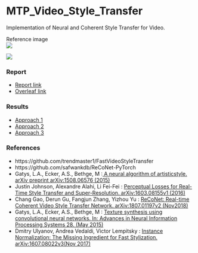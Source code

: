 # MTP_Video_Style_Transfer
Implementation of Neural and Coherent Style Transfer for Video.

Reference image</br>
![](https://images.saatchiart.com/saatchi/951100/art/3677343/2747228-XPQWPOTV-6.jpg)

![](https://github.com/misterpawan/MTP2019-Video-Style-Transfer/blob/master/Approach_1_Results/video/sample.gif)


### Report
<ul>
   <li><a href="https://github.com/misterpawan/MTP2019-Video-Style-Transfer/blob/master/Reports/Video_Style_Transfer_Project_Report.pdf"> Report link </a>
   <li><a href="https://www.overleaf.com/7698388163qphfqmxdsdqx"> Overleaf link </a>
</ul>

### Results
<ul>
  <li> <a href="https://drive.google.com/file/d/1F8Kg1yjTI4B40ug7kvUG3LmloiMOoDLs/view?usp=sharing"> Approach 1</a>
  <li> <a href="https://drive.google.com/file/d/17JaK5aGrpFPRnGbdNiLMwlUYGWOTXGE7/view?usp=sharing"> Approach 2</a>
  <li> <a href="https://drive.google.com/file/d/150gMgNgW-3qnFyXMN9LV-etZ7qOvZmpu/view?usp=sharing"> Approach 3</a>
</ul>


### References
<ul>
  <li> https://github.com/trendmaster1/FastVideoStyleTransfer 
  <li> https://github.com/safwankdb/ReCoNet-PyTorch
  <li>Gatys,  L.A.,  Ecker,  A.S.,  Bethge,  M :<a href="http://arxiv.org/abs/1508.06576"> A neural algorithm of artisticstyle. arXiv preprint arXiv:1508.06576 (2015)</a>
  <li>Justin Johnson, Alexandre Alahi, Li Fei-Fei : <a href="https://arxiv.org/abs/1603.08155"> Perceptual Losses for Real-Time Style Transfer and Super-Resolution. arXiv:1603.08155v1 (2016) </a>
   <li>Chang  Gao,  Derun  Gu,  Fangjun  Zhang,  Yizhou  Yu  : <a href="https://arxiv.org/abs/1807.01197"> ReCoNet:  Real-time Coherent Video Style Transfer Network. arXiv:1807.01197v2 (Nov2018) </a>
  <li>Gatys, L.A., Ecker, A.S., Bethge, M : <a href="https://arxiv.org/abs/1505.07376"> Texture synthesis using convolutional neural networks. In: Advances in Neural Information Processing Systems 28. (May 2015) </a>
  <li>Dmitry Ulyanov, Andrea Vedaldi, Victor Lempitsky : <a href="https://arxiv.org/abs/1607.08022"> Instance Normalization: The Missing Ingredient for Fast Stylization. arXiv:1607.08022v3(Nov 2017) </a>
</ul>
